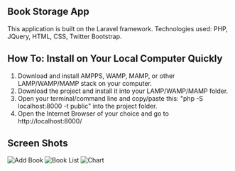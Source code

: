 ## Book Storage App

This application is built on the Laravel framework.
Technologies used: PHP, JQuery, HTML, CSS, Twitter Bootstrap.

## How To: Install on Your Local Computer Quickly

1. Download and install AMPPS, WAMP, MAMP, or other LAMP/WAMP/MAMP stack on your computer.
2. Download the project and install it into your LAMP/WAMP/MAMP folder.
3. Open your terminal/command line and copy/paste this: "php -S localhost:8000 -t public" into the project folder.
4. Open the Internet Browser of your choice and go to http://localhost:8000/

## Screen Shots

![Add Book](https://github.com/Exan/Book-Storage-App/tree/master/img/add-book.png)
![Book List](https://github.com/Exan/Book-Storage-App/tree/master/img/book-list.png)
![Chart](https://github.com/Exan/Book-Storage-App/tree/master/img/chart.png)


